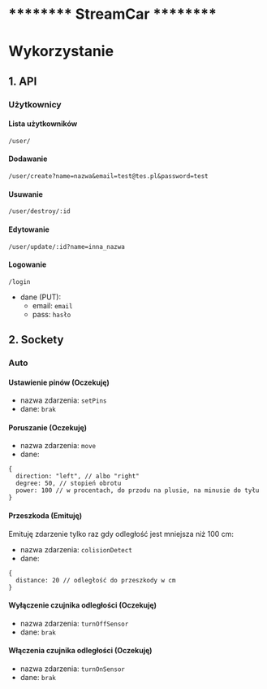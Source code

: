 #  ******** StreamCar ********
# Wykorzystanie
## 1. API
### Użytkownicy
#### Lista użytkowników
`/user/`
#### Dodawanie
`/user/create?name=nazwa&email=test@tes.pl&password=test`
#### Usuwanie
`/user/destroy/:id`
#### Edytowanie
`/user/update/:id?name=inna_nazwa`
#### Logowanie
`/login`
- dane (PUT):
  - email: `email`
  - pass: `hasło`

## 2. Sockety
### Auto

#### Ustawienie pinów (Oczekuję)
- nazwa zdarzenia: `setPins`
- dane: `brak`

#### Poruszanie (Oczekuję)
- nazwa zdarzenia: `move`
- dane:
```
{
  direction: "left", // albo "right"
  degree: 50, // stopień obrotu
  power: 100 // w procentach, do przodu na plusie, na minusie do tyłu
}
```

#### Przeszkoda (Emituję)
Emituję zdarzenie tylko raz gdy odległość jest mniejsza niż 100 cm:
- nazwa zdarzenia: `colisionDetect`
- dane:
```
{
  distance: 20 // odległość do przeszkody w cm
}
```

#### Wyłączenie czujnika odległości (Oczekuję)
- nazwa zdarzenia: `turnOffSensor`
- dane: `brak`

#### Włączenia czujnika odległości (Oczekuję)
- nazwa zdarzenia: `turnOnSensor`
- dane: `brak`
